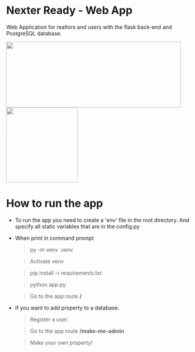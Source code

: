 <h1>Nexter Ready - Web App</h1>
Web Application for realtors and users with the flask back-end and PostgreSQL database.

<img src="https://upload.wikimedia.org/wikipedia/commons/thumb/3/3c/Flask_logo.svg/1200px-Flask_logo.svg.png" width="465" height="175"></img>
<img src="https://upload.wikimedia.org/wikipedia/commons/thumb/2/29/Postgresql_elephant.svg/1985px-Postgresql_elephant.svg.png" width="190" height="200"></img>

# How to run the app

- To run the app you need to create a 'env' file in the root directory. And specify all static variables that are in the config.py
- When print in command prompt
    > py -m venv .venv

    > Activate venv
    
    > pip install -r requirements.txt
    
    > python app.py

    > Go to the app.route **/**
- If you want to add property to a database.

    > Register a user.
    
    > Go to the app route **/make-me-admin**

    > Make your own property!
